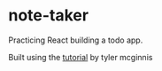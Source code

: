 # note-taker
Practicing React building a todo app.

Built using the [tutorial](egghead.io/lessons/react-building-a-react-js-app-notetaker-introduction) by tyler mcginnis
